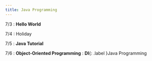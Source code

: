 ```yaml
---
title: Java Programming
---
```


7/3
: **Hello World**

7/4
: Holiday

7/5
: **Java Tutorial**

7/6
: **Object-Oriented Programming**
: **DI**{: .label }Java Programming
